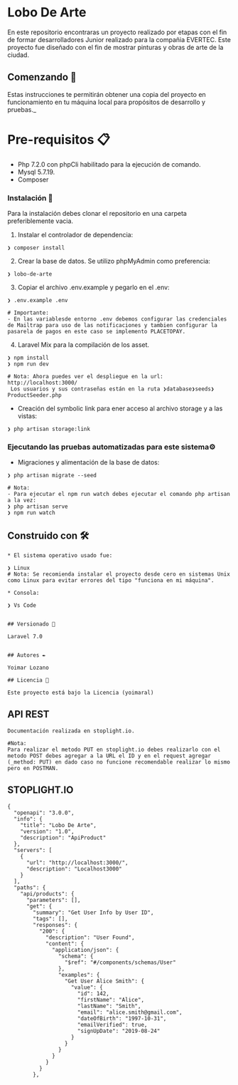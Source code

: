 # Lobo De Arte

En este repositorio encontraras un proyecto realizado por etapas con el fin de formar desarrolladores Junior realizado para la compañia EVERTEC.
Este proyecto fue diseñado con el fin de mostrar pinturas y obras de arte de la ciudad.

## Comenzando 🚀

Estas instrucciones te permitirán obtener una copia del proyecto en funcionamiento en tu máquina local para propósitos de desarrollo y pruebas.\_

# Pre-requisitos 📋

-   Php 7.2.0 con phpCli habilitado para la ejecución de comando.
-   Mysql 5.7.19.
-   Composer

### Instalación 🔧

Para la instalación debes clonar el repositorio en una carpeta preferiblemente vacia.

1. Instalar el controlador de dependencia:

```
❯ composer install
```

2. Crear la base de datos. Se utilizo phpMyAdmin como preferencia:

```
❯ lobo-de-arte

```

3. Copiar el archivo .env.example y pegarlo en el .env:

```
❯ .env.example .env

# Importante:
- En las variablesde entorno .env debemos configurar las credenciales de Mailtrap para uso de las notificaciones y tambien configurar la pasarela de pagos en este caso se implemento PLACETOPAY.
```

4. Laravel Mix para la compilación de los asset.

```
❯ npm install
❯ npm run dev

# Nota: Ahora puedes ver el despliegue en la url: http://localhost:3000/
 Los usuarios y sus contraseñas están en la ruta ❯database❯seeds❯ProductSeeder.php
```

-   Creación del symbolic link para ener acceso al archivo storage y a las vistas:

```
❯ php artisan storage:link
```

### Ejecutando las pruebas automatizadas para este sistema⚙️

-   Migraciones y alimentación de la base de datos:

```
❯ php artisan migrate --seed

# Nota:
- Para ejecutar el npm run watch debes ejecutar el comando php artisan a la vez:
❯ php artisan serve
❯ npm run watch
```

## Construido con 🛠️

```
* El sistema operativo usado fue:

❯ Linux
# Nota: Se recomienda instalar el proyecto desde cero en sistemas Unix como Linux para evitar errores del tipo "funciona en mi máquina".

* Consola:

❯ Vs Code


## Versionado 📌

Laravel 7.0


## Autores ✒️

Yoimar Lozano

## Licencia 📄

Este proyecto está bajo la Licencia (yoimaral)
```
## API REST
```
Documentación realizada en stoplight.io.

#Nota:
Para realizar el metodo PUT en stoplight.io debes realizarlo con el metodo POST debes agregar a la URL el ID y en el request agregar (_method: PUT) en dado caso no funcione recomendable realizar lo mismo pero en POSTMAN.

```
## STOPLIGHT.IO
```
{
  "openapi": "3.0.0",
  "info": {
    "title": "Lobo De Arte",
    "version": "1.0",
    "description": "ApiProduct"
  },
  "servers": [
    {
      "url": "http://localhost:3000/",
      "description": "Localhost3000"
    }
  ],
  "paths": {
    "api/products": {
      "parameters": [],
      "get": {
        "summary": "Get User Info by User ID",
        "tags": [],
        "responses": {
          "200": {
            "description": "User Found",
            "content": {
              "application/json": {
                "schema": {
                  "$ref": "#/components/schemas/User"
                },
                "examples": {
                  "Get User Alice Smith": {
                    "value": {
                      "id": 142,
                      "firstName": "Alice",
                      "lastName": "Smith",
                      "email": "alice.smith@gmail.com",
                      "dateOfBirth": "1997-10-31",
                      "emailVerified": true,
                      "signUpDate": "2019-08-24"
                    }
                  }
                }
              }
            }
          }
        },

